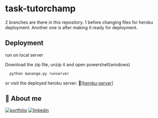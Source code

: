 # task-tutorchamp
 2 branches are there in this repository.
 1 before changing files for heroku deployment.
 Another one is after making it ready for deployment.
 

## Deployment
run on local server

Download the zip file, unzip it and open powershell(windows)

```bash
  python manange.py runserver
```

or visit the deployed heroku server:
🔗[[heroku-server]](https://task-tutorchamps.herokuapp.com/)

## 🔗 About me
[![portfolio](https://img.shields.io/badge/my_portfolio-000?style=for-the-badge&logo=ko-fi&logoColor=white)](https://helloworld-byhk.herokuapp.com/)
[![linkedin](https://img.shields.io/badge/linkedin-0A66C2?style=for-the-badge&logo=linkedin&logoColor=white)](https://www.linkedin.com/in/harsh-kumar-606232228)
